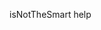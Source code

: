 isNotTheSmart
help

<!---
isASmallBrain/isASmallBrain is a ✨ special ✨ repository because its `README.md` (this file) appears on your GitHub profile.
You can click the Preview link to take a look at your changes.
--->
